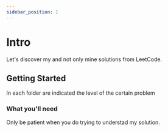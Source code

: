 ```yaml
---
sidebar_position: 1
---
```


#  Intro

Let's discover my and not only mine solutions from LeetCode.

## Getting Started

In each folder are indicated the level of the certain problem

### What you'll need

Only be patient when you do trying to understad my solution.


